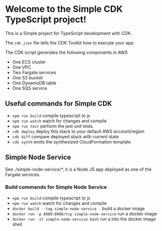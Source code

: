 # Welcome to the Simple CDK TypeScript project!

This is a Simple project for TypeScript development with CDK.

The `cdk.json` file tells the CDK Toolkit how to execute your app.

The CDK script generates the following components in AWS

 * One ECS cluster
 * One VPC
 * Two Fargate services
 * One S3 bucket
 * One DynamoDB table
 * One SQS service

## Useful commands for Simple CDK

 * `npm run build`   compile typescript to js
 * `npm run watch`   watch for changes and compile
 * `npm run test`    perform the jest unit tests
 * `cdk deploy`      deploy this stack to your default AWS account/region
 * `cdk diff`        compare deployed stack with current state
 * `cdk synth`       emits the synthesized CloudFormation template

 ## Simple Node Service
See ./simple-node-service/*, it is a Node JS app deployed as one of the Fargate services.

### Build commands for Simple Node Service
 * `npm run build`                                      compile typescript to js
 * `npm run watch`                                      watch for changes and compile
 * `docker build --tag simple-node-service .`           build a docker image
 * `docker run -p 8080:8080/tcp simple-node-service`    run a docker image
 * `docker run -it simple-node-service bash`            run a into the docker image shell
